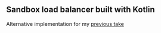 ## Sandbox load balancer built with Kotlin

Alternative implementation for my [previous take](https://github.com/sshobotov/scala3-playground)
